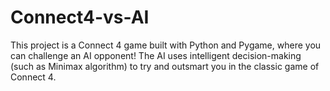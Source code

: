 # Connect4-vs-AI
This project is a Connect 4 game built with Python and Pygame, where you can challenge an AI opponent! The AI uses intelligent decision-making (such as Minimax algorithm) to try and outsmart you in the classic game of Connect 4.
